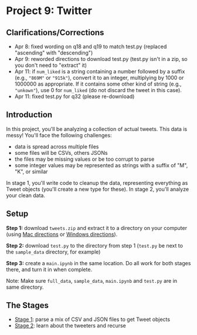 # Project 9: Twitter

## Clarifications/Corrections

* Apr 8: fixed wording on q18 and q19 to match test.py (replaced "ascending" with "descending")
* Apr 9: reworded directions to download test.py (test.py isn't in a zip, so you don't need to "extract" it)
* Apr 11: if `num_liked` is a string containing a number followed by a suffix (e.g., `"869M"` or `"915k"`), convert it to an integer, multiplying by 1000 or 1000000 as appropriate.  If it contains some other kind of string (e.g., `"unkown"`), use 0 for `num_liked` (do not discard the tweet in this case).
* Apr 11: fixed test.py for q32 (please re-download)

## Introduction

In this project, you'll be analyzing a collection of actual tweets.
This data is messy!  You'll face the following challenges:

* data is spread across multiple files
* some files will be CSVs, others JSONs
* the files may be missing values or be too corrupt to parse
* some integer values may be represented as strings with a suffix of "M", "K", or similar

In stage 1, you'll write code to cleanup the data, representing
everything as Tweet objects (you'll create a new type for these).  In
stage 2, you'll analyze your clean data.

## Setup

**Step 1:** download `tweets.zip` and extract it to a directory on your
computer (using [Mac directions](http://osxdaily.com/2017/11/05/how-open-zip-file-mac/) or
[Windows directions](https://support.microsoft.com/en-us/help/4028088/windows-zip-and-unzip-files)).

**Step 2:** download `test.py` to the directory from step 1 (`test.py` be next to the `sample_data` directory, for example)

**Step 3:** create a `main.ipynb` in the same location.  Do all work for both stages there, and turn it in when complete.

Note: Make sure `full_data`, `sample_data`, `main.ipynb` and `test.py` are in same directory.

## The Stages

* [Stage 1](stage1.md): parse a mix of CSV and JSON files to get Tweet objects
* [Stage 2](stage2.md): learn about the tweeters and recurse
